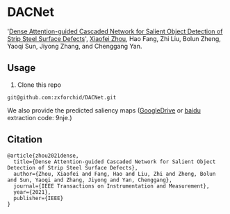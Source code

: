 # DACNet
'[Dense Attention-guided Cascaded Network for Salient Object Detection of Strip Steel Surface Defects](https://ieeexplore.ieee.org/stamp/stamp.jsp?tp=&arnumber=9632537)', [Xiaofei Zhou](https://scholar.google.com.hk/citations?hl=zh-CN&user=2PUAFW8AAAAJ), Hao Fang, Zhi Liu, Bolun Zheng, Yaoqi Sun, Jiyong Zhang, and Chenggang Yan.

## Usage
1. Clone this repo
```
git@github.com:zxforchid/DACNet.git
```
We also provide the predicted saliency maps ([GoogleDrive](https://drive.google.com/file/d/1HxFRfEwGWyiZ4N7V7JndH3YCQglX56c1/view?usp=sharing) or [baidu]() extraction code: 9nje.)

## Citation
```
@article{zhou2021dense,
  title={Dense Attention-guided Cascaded Network for Salient Object Detection of Strip Steel Surface Defects},
  author={Zhou, Xiaofei and Fang, Hao and Liu, Zhi and Zheng, Bolun and Sun, Yaoqi and Zhang, Jiyong and Yan, Chenggang},
  journal={IEEE Transactions on Instrumentation and Measurement},
  year={2021},
  publisher={IEEE}
}
```
